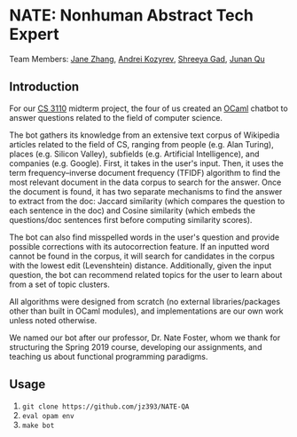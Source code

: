 # NATE: Nonhuman Abstract Tech Expert

Team Members: [Jane Zhang](https://github.com/jz393), [Andrei Kozyrev](https://github.com/akozyrev), [Shreeya Gad](https://github.com/shreeyagad), [Junan Qu](https://github.com/JunanQu)

## Introduction

For our [CS 3110](http://www.cs.cornell.edu/courses/cs3110/2019sp/) midterm project, the four of us created an [OCaml](http://ocaml.org/) chatbot to answer questions related to the field of computer science. 

The bot gathers its knowledge from an extensive text corpus of Wikipedia articles related to the field of CS, ranging from people (e.g. Alan Turing), places (e.g. Silicon Valley), subfields (e.g. Artificial Intelligence), and companies (e.g. Google). First, it takes in the user's input. Then, it uses the term frequency–inverse document frequency (TFIDF) algorithm to find the most relevant document in the data corpus to search for the answer. Once the document is found, it has two separate mechanisms to find the answer to extract from the doc: Jaccard similarity (which compares the question to each sentence in the doc) and Cosine similarity (which embeds the questions/doc sentences first before computing similarity scores).

The bot can also find misspelled words in the user's question and provide possible corrections with its autocorrection feature. If an inputted word cannot be found in the corpus, it will search for candidates in the corpus with the lowest edit (Levenshtein) distance. Additionally, given the input question, the bot can recommend related topics for the user to learn about from a set of topic clusters. 

All algorithms were designed from scratch (no external libraries/packages other than built in OCaml modules), and implementations are our own work unless noted otherwise.

We named our bot after our professor, Dr. Nate Foster, whom we thank for structuring the Spring 2019 course, developing our assignments, and teaching us about functional programming paradigms.  

## Usage

1. `git clone https://github.com/jz393/NATE-QA`
2. `eval opam env`
3. `make bot`
